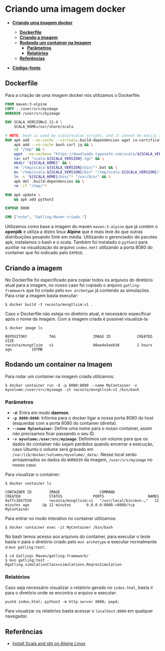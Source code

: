 # **Criando uma imagem docker**

- [**Criando uma imagem docker**](#criando-uma-imagem-docker)
  - [**Dockerfile**](#dockerfile)
  - [**Criando a imagem**](#criando-a-imagem)
  - [**Rodando um container na Imagem**](#rodando-um-container-na-imagem)
    - [**Parâmetros**](#parâmetros)
    - [**Relatórios**](#relatórios)
  - [**Referências**](#referências)
  
- [**Código-fonte**](https://github.com/rwcosta/ScalaLearning/tree/main/Gatling%20Testes/Mvn%20Gatling%20Image)

## **Dockerfile**

Para a criação de uma imagem docker nós utilizamos o Dockerfile:

```Dockerfile
FROM maven:3-alpine
COPY . /user/src/myimage
WORKDIR /user/src/myimage

ENV SCALA_VERSION=2.13.4 \
    SCALA_HOME=/usr/share/scala

# NOTE: bash is used by scala/scalac scripts, and it cannot be easily replaced with ash.
RUN apk add --no-cache --virtual=.build-dependencies wget ca-certificates && \
    apk add --no-cache bash curl jq && \
    cd "/tmp" && \
    wget --no-verbose "https://downloads.typesafe.com/scala/${SCALA_VERSION}/scala-${SCALA_VERSION}.tgz" && \
    tar xzf "scala-${SCALA_VERSION}.tgz" && \
    mkdir "${SCALA_HOME}" && \
    rm "/tmp/scala-${SCALA_VERSION}/bin/"*.bat && \
    mv "/tmp/scala-${SCALA_VERSION}/bin" "/tmp/scala-${SCALA_VERSION}/lib" "${SCALA_HOME}" && \
    ln -s "${SCALA_HOME}/bin/"* "/usr/bin/" && \
    apk del .build-dependencies && \
    rm -rf "/tmp/"*

RUN apk update \
    && apk add python3

EXPOSE 8080

CMD ["echo", "Gatling-Maven criado."]
```

Utilizamos como base a imagem do maven `maven:3-alpine` que já contém o **openjdk** e utiliza a distro linux **Alpine** que é mais leve do que outras distribuições pesando 5mb em média. Utilizando o gerenciador de pacotes apk, instalamos o bash e o scala. Também foi instalado o `python3` para auxiliar na visualização do arquivo `index.hmtl` utilizando a porta 8080 do container que foi indicado pelo `EXPOSE`.

## **Criando a imagem**

No Dockerfile foi especificado para copiar todos os arquivos do diretório atual para a imagem, no nosso caso foi copiado o arquivo `gatling-framework` que foi criado pelo `mvn archetype` já contendo as simulações. Para criar a imagem basta executar:

```console
$ docker build -t rwcosta/mvngtlsim:v1 .
```

Caso o Dockerfile não esteja no diretório atual, é necessário especificar após o nome da imagem. Com a imagem criada é possível visualizá-la:

```console
$ docker image ls

REPOSITORY          TAG                 IMAGE ID            CREATED             SIZE
rwcosta/mvngtlsim   v1                  00ae4e5eeb38        2 hours ago         197MB
```

## **Rodando um container na Imagem**

Para rodar um container na imagem criada utilizamos:

```console
$ docker container run -d -p 8080:8080 --name MyContainer -v myvolume:/user/src/myimage -it rwcosta/mvngtlsim:v1 /bin/bash
```

### **Parâmetros**

* **`-d`**: Entra em modo **daemon**.
* **`-p 8080:8080`**: Informa para o docker ligar a nossa porta 8080 do host (esquerda) com a porta 8080 do container (direita).
* **`--name MyContainer`**: Define uma nome para o nosso container, assim não precisamos ficar passando o seu ID.
* **`-v myvolume:/user/src/myimage`**: Definimos um volume para que os dados do container não sejam perdidos quando encerrar a execução, caso Ubuntu o volume será gravado em `/var/lib/docker/volumes/myvolume/_data/`. Nesse local serão armazenados os dados do `WORKDIR` da imagem, `/user/src/myimage` no nosso caso.

Para visualizar o container:

```console
$ docker container ls

CONTAINER ID        IMAGE                  COMMAND                  CREATED             STATUS              PORTS                    NAMES
9affc3b57550        rwcosta/mvngtlsim:v1   "/usr/local/bin/mvn-…"   12 minutes ago      Up 12 minutes       0.0.0.0:8080->8080/tcp   MyContainer
```

Para entrar no modo interativo no container utilizamos:

```console
$ docker container exec -it MyContainer /bin/bash
```

No bash temos acesso aos arquivos do container, para executar o teste basta ir para o diretório criado pelo `mvn archetype` e executar normalmente o `mvn gatling:test`:

```console
$ cd Gatling\ Maven/gatling-framework/
$ mvn gatling:test -Dgatling.simulationClass=simulations.ReqresSimulation
```

### **Relatórios**

Caso seja necessário visualizar o relatório gerado no `index.html`, basta ir para o diretório onde se encontra o arquivo e executar:

```console
pushd index.html; python3 -m http.server 8080; popd;
```

Para visualizar os relatórios basta acessar o `localhost:8080` em qualquer navegador.

## **Referências**

* [Install Scala and sbt on Alpine Linux](https://gist.github.com/gyndav/c8d65b59793566ee73ed2aa25aa10497)
